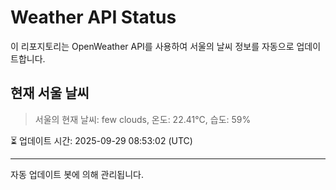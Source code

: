 
# Weather API Status

이 리포지토리는 OpenWeather API를 사용하여 서울의 날씨 정보를 자동으로 업데이트합니다.

## 현재 서울 날씨
> 서울의 현재 날씨: few clouds, 온도: 22.41°C, 습도: 59%

⏳ 업데이트 시간: 2025-09-29 08:53:02 (UTC)

---
자동 업데이트 봇에 의해 관리됩니다.
